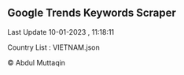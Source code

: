 

## Google Trends Keywords Scraper 
 
Last Update 10-01-2023 , 11:18:11

Country List :
VIETNAM.json



© Abdul Muttaqin 
